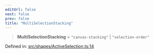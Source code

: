 ```yaml
---
editUrl: false
next: false
prev: false
title: "MultiSelectionStacking"
---
```


> **MultiSelectionStacking** = `"canvas-stacking"` \| `"selection-order"`

Defined in: [src/shapes/ActiveSelection.ts:14](https://github.com/fabricjs/fabric.js/blob/977f797255d8c56b5b68360b0d45bed33697d2e8/src/shapes/ActiveSelection.ts#L14)
